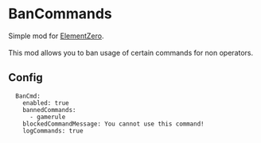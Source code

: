 # BanCommands

Simple mod for [ElementZero](https://github.com/Element-0/ElementZero).<br><br>
This mod allows you to ban usage of certain commands for non operators.

Config
-------------
```
  BanCmd:
    enabled: true
    bannedCommands:
      - gamerule
    blockedCommandMessage: You cannot use this command!
    logCommands: true
```
